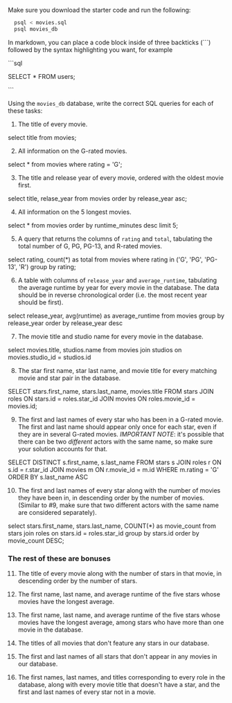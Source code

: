 Make sure you download the starter code and run the following:

```sh
  psql < movies.sql
  psql movies_db
```

In markdown, you can place a code block inside of three backticks (```) followed by the syntax highlighting you want, for example

\```sql

SELECT \* FROM users;

\```

Using the `movies_db` database, write the correct SQL queries for each of these tasks:

1.  The title of every movie.

select title from movies;

2.  All information on the G-rated movies.

select * from movies where rating = 'G';

3.  The title and release year of every movie, ordered with the
    oldest movie first.

select title, relase_year from movies order by release_year asc;
    
4.  All information on the 5 longest movies.

select * from movies order by runtime_minutes desc limit 5;

5.  A query that returns the columns of `rating` and `total`, tabulating the
    total number of G, PG, PG-13, and R-rated movies.

select rating, count(*) as total from movies where rating in ('G', 'PG', 'PG-13', 'R') group by rating;

6.  A table with columns of `release_year` and `average_runtime`,
    tabulating the average runtime by year for every movie in the database. The data should be in reverse chronological order (i.e. the most recent year should be first).

select release_year, avg(runtime) as average_runtime from movies group by release_year order by release_year desc


7.  The movie title and studio name for every movie in the
    database.

select movies.title, studios.name from movies join studios on movies.studio_id = studios.id

8.  The star first name, star last name, and movie title for every
    matching movie and star pair in the database.

SELECT stars.first_name, stars.last_name, movies.title
FROM stars
JOIN roles ON stars.id = roles.star_id
JOIN movies ON roles.movie_id = movies.id;

9.  The first and last names of every star who has been in a G-rated movie. The first and last name should appear only once for each star, even if they are in several G-rated movies. *IMPORTANT NOTE*: it's possible that there can be two *different* actors with the same name, so make sure your solution accounts for that.

SELECT DISTINCT s.first_name, s.last_name
FROM stars s
JOIN roles r ON s.id = r.star_id
JOIN movies m ON r.movie_id = m.id
WHERE m.rating = 'G'
ORDER BY s.last_name ASC

10. The first and last names of every star along with the number
    of movies they have been in, in descending order by the number of movies. (Similar to #9, make sure
    that two different actors with the same name are considered separately).

select stars.first_name, stars.last_name, COUNT(*) as movie_count from stars join roles on stars.id = roles.star_id group by stars.id order by movie_count DESC;

### The rest of these are bonuses

11. The title of every movie along with the number of stars in
    that movie, in descending order by the number of stars.

12. The first name, last name, and average runtime of the five
    stars whose movies have the longest average.

13. The first name, last name, and average runtime of the five
    stars whose movies have the longest average, among stars who have more than one movie in the database.

14. The titles of all movies that don't feature any stars in our
    database.

15. The first and last names of all stars that don't appear in any movies in our database.

16. The first names, last names, and titles corresponding to every
    role in the database, along with every movie title that doesn't have a star, and the first and last names of every star not in a movie.
